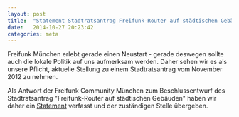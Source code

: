 ```yaml
---
layout: post
title:  "Statement Stadtratsantrag Freifunk-Router auf städtischen Gebäuden"
date:   2014-10-27 20:23:42
categories: meta
---
```


Freifunk München erlebt gerade einen Neustart - gerade deswegen sollte auch die lokale Politik auf uns aufmerksam werden. Daher sehen wir es als unsere Pflicht, aktuelle Stellung zu einem Stadtratsantrag vom November 2012 zu nehmen.

Als Antwort der Freifunk Community München zum Beschlussentwurf des Stadtratsantrag "Freifunk-Router auf städtischen Gebäuden" haben wir daher ein [Statement][statement] verfasst und der zuständigen Stelle übergeben.

[statement]: (/assets/posts/2014-10-27-Statement_StR-Antrag.pdf)

